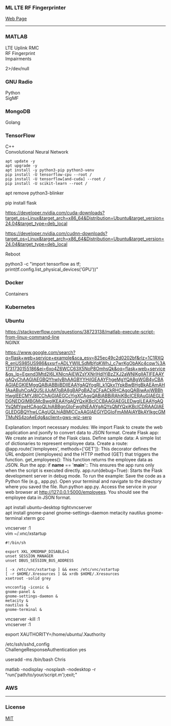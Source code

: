 ### ML LTE RF Fingerprinter
[Web Page](https://chrimson.github.io/ML-LTE-RFF)

---

### MATLAB
LTE Uplink RMC  
RF Fingerprint  
Impairments

2>/dev/null

### GNU Radio
Python  
SigMF

### MongoDB
Golang

### TensorFlow
C++  
Convolutional Neural Network
```
apt update -y
apt upgrade -y
apt install -y python3-pip python3-venv
pip install -U tensorflow-cpu --root /
pip install -U tensorflow[and-cuda] --root /
pip install -U scikit-learn --root /
```

apt remove python3-blinker

pip install flask

https://developer.nvidia.com/cuda-downloads?target_os=Linux&target_arch=x86_64&Distribution=Ubuntu&target_version=24.04&target_type=deb_local

https://developer.nvidia.com/cudnn-downloads?target_os=Linux&target_arch=x86_64&Distribution=Ubuntu&target_version=24.04&target_type=deb_local

Reboot

python3 -c "import tensorflow as tf; print(tf.config.list_physical_devices('GPU'))"

### Docker
Containers

### Kubernetes

### Ubuntu
https://stackoverflow.com/questions/38723138/matlab-execute-script-from-linux-command-line  
NGINX

https://www.google.com/search?q=flask+web+service+example&sca_esv=825ec49c2d0202bf&rlz=1C1RXQR_enUS985US986&sxsrf=ADLYWIILSdMbYqKWhJ_c7wrKgObAKc4cqw%3A1731730155186&ei=6xo4Z6WCC63X5NoP8OmhsQk&oq=flask+web+service&gs_lp=Egxnd3Mtd2l6LXNlcnAiEWZsYXNrIHdlYiBzZXJ2aWNlKgIIATIFEAAYgAQyChAAGIAEGBQYhwIyBhAAGBYYHjIGEAAYFhgeMgYQABgWGB4yCBAAGIAEGKIEMggQABiABBiiBDIIEAAYgAQYogRI_k1Qkx1YpkBwBHgBkAEAmAH1AaABuhCqAQU5LjUuM7gBA8gBAPgBAZgCFaACkRHCAgoQABiwAxjWBBhHwgIEECMYJ8ICChAjGIAEGCcYigXCAgsQABiABBiRAhiKBcICERAuGIAEGLEDGNEDGIMBGMcBwgIKEAAYgAQYQxiKBcICCBAAGIAEGLEDwgILEAAYgAQYsQMYgwHCAgoQLhiABBgnGIoFwgINEAAYgAQYsQMYQxiKBcICDRAAGIAEGLEDGBQYhwLCAgUQLhiABMICCxAAGIAEGIYDGIoFmAMAiAYBkAYIkgcGMTMuNS4zoAeEdg&sclient=gws-wiz-serp

Explanation:
Import necessary modules: We import Flask to create the web application and jsonify to convert data to JSON format.
Create Flask app: We create an instance of the Flask class.
Define sample data: A simple list of dictionaries to represent employee data.
Create a route:
@app.route('/employees', methods=['GET']): This decorator defines the URL endpoint (/employees) and the HTTP method (GET) that triggers the function.
get_employees(): This function returns the employee data as JSON.
Run the app:
if __name__ == '__main__':: This ensures the app runs only when the script is executed directly.
app.run(debug=True): Starts the Flask development server in debug mode.
To run the example:
Save the code as a Python file (e.g., app.py).
Open your terminal and navigate to the directory where you saved the file.
Run python app.py.
Access the service in your web browser at http://127.0.0.1:5000/employees. You should see the employee data in JSON format.


apt install ubuntu-desktop tightvncserver  
apt install gnome-panel gnome-settings-daemon metacity nautilus gnome-terminal xterm gcc

vncserver :1  
vim ~/.vnc/xstartup  
```
#!/bin/sh

export XKL_XMODMAP_DISABLE=1
unset SESSION_MANAGER
unset DBUS_SESSION_BUS_ADDRESS

[ -x /etc/vnc/xstartup ] && exec /etc/vnc/xstartup
[ -r $HOME/.Xresources ] && xrdb $HOME/.Xresources
xsetroot -solid grey

vncconfig -iconic &
gnome-panel &
gnome-settings-daemon &
metacity &
nautilus &
gnome-terminal &
```
vncserver -kill :1  
vncserver :1  

export XAUTHORITY=/home/ubuntu/.Xauthority


/etc/ssh/sshd_config  
ChallengeResponseAuthentication yes

useradd -ms /bin/bash Chris

matlab -nodisplay -nosplash -nodesktop -r "run('path/to/your/script.m');exit;"

### AWS

---

### License
[MIT](LICENSE)
